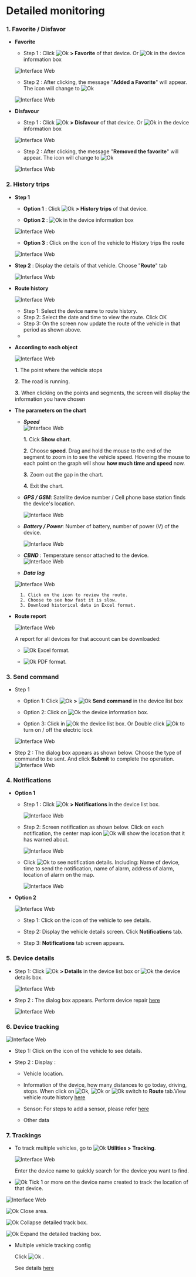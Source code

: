 #  Detailed monitoring

### 1. Favorite / Disfavor

* **Favorite**
    * Step 1 :  Click  <span class="icon-left ">![Ok](/docs/assets/images/web-interface/icon/SVG/ellipsis-v.svg) **> Favorite** of that device.
    Or  <span class="icon-left ">![Ok](/docs/assets/images/web-interface/icon/SVG/star.svg) in the device information box

    <span style="display:block;text-align:left">![Interface Web](/docs/assets/images//web-english/map/favourite.png)

    * Step 2 : After clicking, the message "**Added a Favorite**" will appear. The icon will change to  <span class="icon-left svg-filter-blue">![Ok](/docs/assets/images/web-interface/icon/SVG/star1.svg)

    <span style="display:block;text-align:left">![Interface Web](/docs/assets/images//web-english/map/favourite-2.png)

* **Disfavour**

    * Step 1 :  Click  <span class="icon-left ">![Ok](/docs/assets/images/web-interface/icon/SVG/ellipsis-v.svg) **> Disfavour** of that device.
    Or  <span class="icon-left svg-filter-blue">![Ok](/docs/assets/images/web-interface/icon/SVG/star1.svg) in the device information box

    <span style="display:block;text-align:left">![Interface Web](/docs/assets/images//web-english/map/disfavorite.png)

    * Step 2 : After clicking, the message "**Removed the favorite**" will appear. The icon will change to <span class="icon-left ">![Ok](/docs/assets/images/web-interface/icon/SVG/star.svg)

    <span style="display:block;text-align:left">![Interface Web](/docs/assets/images//web-english/map/disfavourite-2.png)

### 2. History trips

* **Step 1**
  
    * **Option 1** :  Click  <span class="icon-left ">![Ok](/docs/assets/images/web-interface/icon/SVG/ellipsis-v.svg) **> History trips** of that device.
  
    * **Option 2** :  <span class="icon-left ">![Ok](/docs/assets/images/web-interface/icon/SVG/route.svg) in the device information box

    <span style="display:block;text-align:left">![Interface Web](/docs/assets/images//web-english/map/history-trips.png)

    * **Option 3** : Click on the icon of the vehicle to History trips the route

    <span class="icon-left4 ">![Interface Web](/docs/assets/images//web-english/map/history-trips-3.png)

* **Step 2** : Display the details of that vehicle. Choose "**Route**" tab

    <span style="display:block;text-align:left">![Interface Web](/docs/assets/images//web-english/map/history-trips-3-4.png)

 <div id="route">
</div>

* **Route history**

    <span style="display:block;text-align:left">![Interface Web](/docs/assets/images//web-english/map/route-history.png)

    * Step 1: Select the device name to route history.
    * Step 2: Select the date and time to view the route. Click OK
    * Step 3: On the screen now update the route of the vehicle in that period as shown above.
    * 
* **According to each object**

    <span style="display:block;text-align:left">![Interface Web](/docs/assets/images//web-english/map/history-trips-5.png)

    **1.** The point where the vehicle stops

    **2.** The road is running.

    **3.** When clicking on the points and segments, the screen will display the information you have chosen

* **The parameters on the chart**

    * ***Speed***
    <span style="display:block;text-align:left">![Interface Web](/docs/assets/images//web-english/map/show-chart.png)

        **1.**  Cick **Show chart**.

        **2.** Choose **speed**. Drag and hold the mouse to the end of the segment to zoom in to see the vehicle speed. Hovering the mouse to each point on the graph will show **how much time and speed** now.

        **3.** Zoom out the gap in the chart.

        **4.** Exit the chart.

    * ***GPS / GSM***: Satellite device number / Cell phone base station finds the device's location.

        <span style="display:block;text-align:left">![Interface Web](/docs/assets/images//web-english/map/gps-gsm.png)

    * ***Battery / Power***: Number of battery, number of power (V) of the device.

        <span style="display:block;text-align:left">![Interface Web](/docs/assets/images//web-english/map/battery.png)

    * ***CBND*** : Temperature sensor attached to the device.
    <span style="display:block;text-align:left">![Interface Web](/docs/assets/images//web-english/map/cbnd.png)

    * ***Data log***

    <span style="display:block;text-align:left">![Interface Web](/docs/assets/images//web-english/map/data-log.png)

        1. Click on the icon to review the route.
        2. Choose to see how fast it is slow.
        3. Download historical data in Excel format.

* **Route report**

    <span class="icon-left4 ">![Interface Web](/docs/assets/images//web-english/map/report-route.png)

    A report for all devices for that account can be downloaded:

    * <span class="icon-left svg-filter-circlegreen">![Ok](/docs/assets/images/web-interface/icon/SVG/file-excel1.svg) Excel format.

    *  <span class="icon-left svg-filter-circlered">![Ok](/docs/assets/images/web-interface/icon/SVG/file-pdf1.svg) PDF format.

### 3. Send command

* Step 1

    * Option 1: Click <span class="icon-left svg-filter-info">![Ok](/docs/assets/images/web-interface/icon/SVG/ellipsis-v.svg)  **>**   <span class="icon-left svg-filter-info">![Ok](/docs/assets/images/web-interface/icon/SVG/terminal.svg) **Send command** in the device list box

    * Option 2: Click on <span class="icon-left svg-filter-info">![Ok](/docs/assets/images/web-interface/icon/SVG/terminal.svg) the device information box.

    * Option 3: Click in <span class="icon-left svg-filter-info">![Ok](/docs/assets/images/web-interface/icon/SVG/power-off.svg) the device list box. Or Double click <span class="icon-left svg-filter-info">![Ok](/docs/assets/images/web-interface/icon/SVG/power-off.svg) to turn on / off the electric lock

     <span style="display:block;text-align:left">![Interface Web](/docs/assets/images//web-english/map/send-command.png)

* Step 2 : The dialog box appears as shown below. Choose the type of command to be sent. And click **Submit** to complete the operation.
    <span class="icon-left4 ">![Interface Web](/docs/assets/images//web-english/map/send-command-2.png)

### 4. Notifications

* **Option 1** 

    * Step 1 : Click <span class="icon-left svg-filter-info">![Ok](/docs/assets/images/web-interface/icon/SVG/ellipsis-v.svg) **> Notifications** in the device list box.

        <span class="icon-left4 ">![Interface Web](/docs/assets/images//web-english/map/notification.png)

    * Step 2: Screen notification as shown below. Click on each notification, the center map icon  <span class="icon-left svg-filter-circlered">![Ok](/docs/assets/images/web-interface/icon/SVG//plus1.svg) will show the location that it has warned about.

        <span style="display:block;text-align:left">![Interface Web](/docs/assets/images//web-english/map/notification-2.png)

    * Click <span class="icon-left svg-filter-info">![Ok](/docs/assets/images/web-interface/icon/SVG/info-circle.svg) to see notification details. Including: Name of device, time to send the notification, name of alarm, address of alarm, location of alarm on the map.

        <span style="display:block;text-align:left">![Interface Web](/docs/assets/images//web-english/map/notification-3.png)

* **Option 2** 

    <span style="display:block;text-align:left">![Interface Web](/docs/assets/images//web-english/map/notification-1.png)

    * Step 1: Click on the icon of the vehicle to see details.

    * Step 2: Display the vehicle details screen. Click **Notifications** tab.

    * Step 3: **Notifications** tab screen appears.

### 5. Device details

* Step 1: Click <span class="icon-left svg-filter-info">![Ok](/docs/assets/images/web-interface/icon/SVG/ellipsis-v.svg) **> Details** in the device list box or <span class="icon-left svg-filter-info">![Ok](/docs/assets/images/web-interface/icon/SVG/file-alt.svg) the device details box.

    <span style="display:block;text-align:left">![Interface Web](/docs/assets/images//web-english/map/edit-device.png)

* Step 2 : The dialog box appears. Perform device repair [here](modules/web-interface/devices/edit-device/#suathietbi) <div id="suathietbi">

    <span style="display:block;text-align:left">![Interface Web](/docs/assets/images//web-english/map/edit-device-2.png)

### 6. Device tracking

<span style="display:block;text-align:left">![Interface Web](/docs/assets/images//web-english/map/tracking-device.png)

* Step 1: Click on the icon of the vehicle to see details.

* Step 2 : Display :

    * Vehicle location.

    * Information of the device, how many distances to go today, driving, stops. 
    When click on  <span class="icon-left svg-filter-info">![Ok](/docs/assets/images/web-interface/icon/SVG/route.svg),  <span class="icon-left svg-filter-info">![Ok](/docs/assets/images/web-interface/icon/SVG/stop-circle.svg) or <span class="icon-left svg-filter-info">![Ok](/docs/assets/images/web-interface/icon/SVG/car-alt.svg) switch to **Route** tab.View vehicle route history [here](modules/web-interface/tracking/detailed-monitoring/#route) <div id="route">

    * Sensor: For steps to add a sensor, please refer [here](modules/web-interface/devices/edit-device/#cambien) <div id="cambien">

    * Other data


### 7. Trackings

* To track multiple vehicles, go to <span class="icon-left svg-filter-tick">![Ok](/docs/assets/images/web-interface/icon/SVG/icons8-maintenance.svg) **Utilities > Tracking**.

    <span style="display:block;text-align:left">![Interface Web](/docs/assets/images//web-english/map/trackings.png)

    Enter the device name to quickly search for the device you want to find.

*  <span class="icon-left svg-filter-company">![Ok](/docs/assets/images/web-interface/icon/SVG/check-square.svg)  Tick 1 or more on the device name created to track the location of that device.

<span style="display:block;text-align:left">![Interface Web](/docs/assets/images//web-english/map/trackings-2.png)


<span class="icon-left svg-filter-info">![Ok](/docs/assets/images/web-interface/icon/SVG/times.svg)  Close area.

<span class="icon-left svg-filter-company">![Ok](/docs/assets/images/web-interface/icon/SVG/arrow-circle-left.svg) Collapse detailed track box.

<span class="icon-left svg-filter-company">![Ok](/docs/assets/images/web-interface/icon/SVG/arrow-circle-right.svg) Expand the detailed tracking box.

* Multiple vehicle tracking config 

    Click <span class="icon-left ">![Ok](/docs/assets/images/web-interface/icon/SVG/icons8-gear.svg) . 

    See details [here](modules/web-interface/tracking/general-device-monitoring/#config) <div id="config">
